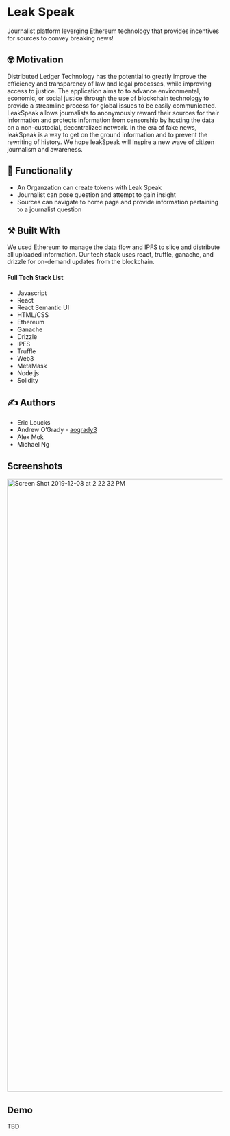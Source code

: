 #  Leak Speak

Journalist platform leverging Ethereum technology that provides incentives for sources to convey breaking news!

## :nerd_face: Motivation

Distributed Ledger Technology has the potential to greatly improve the efficiency and
transparency of law and legal processes, while improving access to justice. The application aims to to advance environmental, economic, or social justice through the
use of blockchain technology to provide a streamline process for global issues to be easily communicated. LeakSpeak allows journalists to anonymously reward their sources for their information and protects information from censorship by hosting the data on a non-custodial, decentralized network. In the era of fake news, leakSpeak is a way to get on the ground information and to prevent the rewriting of history. We hope leakSpeak will inspire a new wave of citizen journalism and awareness.

## :shopping_cart: Functionality

* An Organzation can create tokens with Leak Speak
* Journalist can pose question and attempt to gain insight
* Sources can navigate to home page and provide information pertaining to a journalist question

## :hammer_and_pick: Built With

We used Ethereum to manage the data flow and IPFS to slice and distribute all uploaded information. Our tech stack uses react, truffle, ganache, and drizzle for on-demand updates from the blockchain.

 #### Full Tech Stack List
 
* Javascript
* React
* React Semantic UI
* HTML/CSS
* Ethereum
* Ganache
* Drizzle
* IPFS
* Truffle
* Web3
* MetaMask
* Node.js
* Solidity

## :writing_hand: Authors

* Eric Loucks
* Andrew O’Grady - [aogrady3](https://github.com/aogrady3)
* Alex Mok
* Michael Ng

## Screenshots

<img width="1430" alt="Screen Shot 2019-12-08 at 2 22 32 PM" src="https://user-images.githubusercontent.com/36509646/70443958-1f75f800-1a67-11ea-9078-1aaf64cb97bb.png">

## Demo 

TBD


